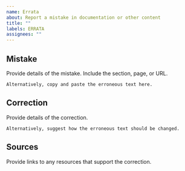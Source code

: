 ```yaml
---
name: Errata
about: Report a mistake in documentation or other content
title: ""
labels: ERRATA
assignees: ""
---
```


## Mistake

Provide details of the mistake. Include the section, page, or URL.

```
Alternatively, copy and paste the erroneous text here.
```

## Correction

Provide details of the correction.

```
Alternatively, suggest how the erroneous text should be changed.
```

## Sources

Provide links to any resources that support the correction.
